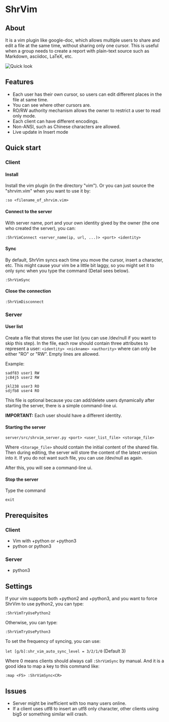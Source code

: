 # ShrVim

## About

It is a vim plugin like google-doc, which allows multiple users to share and
edit a file at the same time, without sharing only one cursor.  This is useful
when a group needs to create a report with plain-text source such as Markdown,
asciidoc, LaTeX, etc.

![Quick look](http://www.csie.ntu.edu.tw/~b01902109/misc/shrvim.gif)

## Features

- Each user has their own cursor, so users can edit different places in the
  file at same time.
- You can see where other cursors are.
- RO/RW authority mechanism allows the owner to restrict a user to read only
  mode.
- Each client can have different encodings.
- Non-ANSI, such as Chinese characters are allowed.
- Live update in Insert mode

## Quick start

### Client

#### Install

Install the vim plugin (in the directory "vim").  Or you can just source the
"shrvim.vim" when you want to use it by:

```
:so <filename_of_shrvim.vim>
```

#### Connect to the server

With server name, port and your own identity gived by the owner (the one who
created the server), you can:

```
:ShrVimConnect <server_name(ip, url, ...)> <port> <identity>
```

#### Sync

By default, ShrVim syncs each time you move the cursor, insert a character, etc.
This might cause your vim be a little bit laggy, so you might set it to only sync
when you type the command (Detail sees below).

```
:ShrVimSync
```

#### Close the connection

```
:ShrVimDisconnect
```

### Server

#### User list

Create a file that stores the user list (you can use /dev/null if you want to skip
this step).  In the file, each row should contain three attributes to represent a
user: ```<identity> <nickname> <authority>``` where <authority> can only be either "RO"
or "RW".  Empty lines are allowed.

Example:
```
sadf83 user1 RW
jc84j5 user2 RW

jkl238 user3 RO
sdjfb8 user4 RO
```

This file is optional because you can add/delete users dynamically after starting the
server, there is a simple command-line ui.

**IMPORTANT:** Each user should have a different identity.

#### Starting the server

```
server/src/shrvim_server.py <port> <user_list_file> <storage_file>
```

Where ```<Storage_file>``` should contain the initial content of the shared
file. Then during editing, the server will store the content of the latest
version into it.  If you do not want such file, you can use /dev/null as again.

After this, you will see a command-line ui.

#### Stop the server

Type the command

```
exit
```

## Prerequisites

### Client

- Vim with +python or +python3
- python or python3

### Server
- python3

## Settings

If your vim supports both +python2 and +python3, and you want to force ShrVim to
use python2, you can type:

```
:ShrVimTryUsePython2
```

Otherwise, you can type:

```
:ShrVimTryUsePython3
```

To set the frequency of syncing, you can use:

```let [g/b]:shr_vim_auto_sync_level = 3/2/1/0``` (Default 3)

Where 0 means clients should always call ```:ShrVimSync``` by manual.  And it is a
good idea to map a key to this command like:

```:map <F5> :ShrVimSync<CR>```

## Issues
- Server might be inefficient with too many users online.
- If a client uses utf8 to insert an utf8 only character, other clients using big5 or
  something similar will crash.
